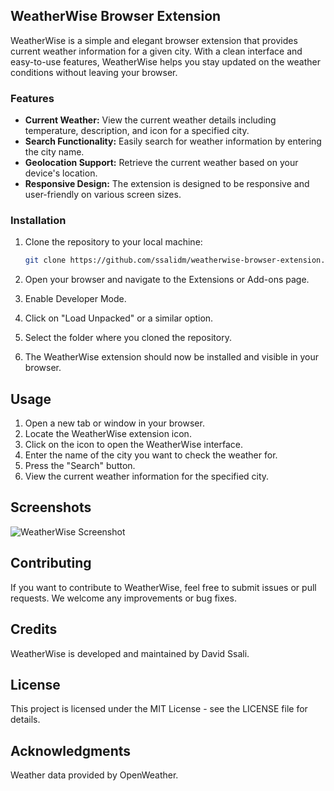## WeatherWise Browser Extension

WeatherWise is a simple and elegant browser extension that provides current weather information for a given city. With a clean interface and easy-to-use features, WeatherWise helps you stay updated on the weather conditions without leaving your browser.

### Features

- **Current Weather:** View the current weather details including temperature, description, and icon for a specified city.
- **Search Functionality:** Easily search for weather information by entering the city name.
- **Geolocation Support:** Retrieve the current weather based on your device's location.
- **Responsive Design:** The extension is designed to be responsive and user-friendly on various screen sizes.

### Installation

1. Clone the repository to your local machine:

   ```bash
   git clone https://github.com/ssalidm/weatherwise-browser-extension.git

1. Open your browser and navigate to the Extensions or Add-ons page.
2. Enable Developer Mode.
3. Click on "Load Unpacked" or a similar option.
4. Select the folder where you cloned the repository.
5. The WeatherWise extension should now be installed and visible in your browser.

## Usage
1. Open a new tab or window in your browser.
2. Locate the WeatherWise extension icon.
3. Click on the icon to open the WeatherWise interface.
4. Enter the name of the city you want to check the weather for.
5. Press the "Search" button.
6. View the current weather information for the specified city.

## Screenshots
![WeatherWise Screenshot](screenshots/weatherwise_screenshot.png)


## Contributing
If you want to contribute to WeatherWise, feel free to submit issues or pull requests. We welcome any improvements or bug fixes.

## Credits
WeatherWise is developed and maintained by David Ssali.

## License
This project is licensed under the MIT License - see the LICENSE file for details.

## Acknowledgments
Weather data provided by OpenWeather.

